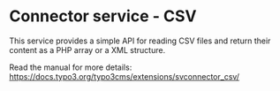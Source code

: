 # Connector service - CSV

This service provides a simple API for reading CSV files and return their content
as a PHP array or a XML structure.

Read the manual for more details: https://docs.typo3.org/typo3cms/extensions/svconnector_csv/
